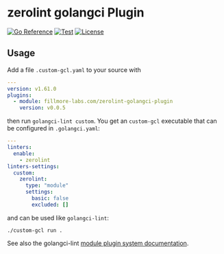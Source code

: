 # zerolint golangci Plugin

[![Go Reference](https://pkg.go.dev/badge/fillmore-labs.com/zerolint-golangci-plugin.svg)](https://pkg.go.dev/fillmore-labs.com/zerolint-golangci-plugin)
[![Test](https://github.com/fillmore-labs/zerolint-golangci-plugin/actions/workflows/test.yml/badge.svg?branch=main)](https://github.com/fillmore-labs/zerolint-golangci-plugin/actions/workflows/test.yml)
[![License](https://img.shields.io/github/license/fillmore-labs/zerolint-golangci-plugin)](https://www.apache.org/licenses/LICENSE-2.0)

## Usage

Add a file `.custom-gcl.yaml` to your source with

```YAML
---
version: v1.61.0
plugins:
  - module: fillmore-labs.com/zerolint-golangci-plugin
    version: v0.0.5
```

then run `golangci-lint custom`. You get an `custom-gcl` executable that can be configured in `.golangci.yaml`:

```YAML
---
linters:
  enable:
    - zerolint
linters-settings:
  custom:
    zerolint:
      type: "module"
      settings:
        basic: false
        excluded: []
```

and can be used like `golangci-lint`:

```shell
./custom-gcl run .
```

See also the golangci-lint
[module plugin system documentation](https://golangci-lint.run/plugins/module-plugins/#the-automatic-way).
